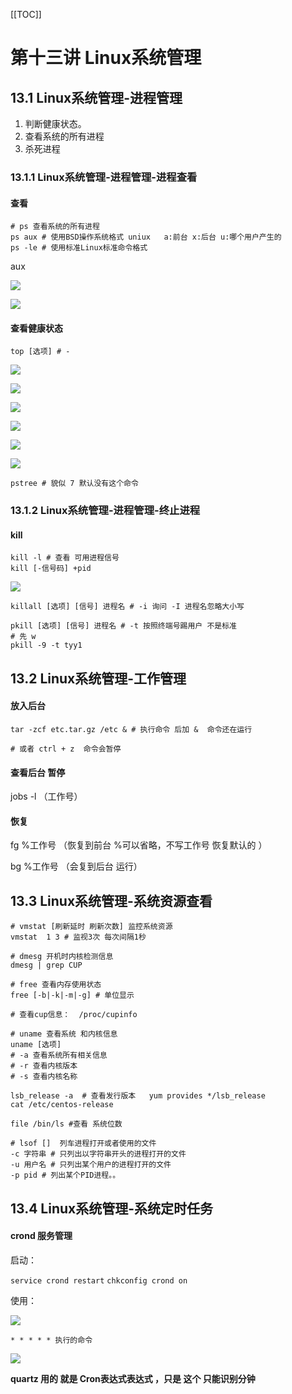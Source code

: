 [[TOC]]

# 第十三讲 Linux系统管理

## 13.1 Linux系统管理-进程管理

1. 判断健康状态。
2. 查看系统的所有进程
3. 杀死进程

### 13.1.1 Linux系统管理-进程管理-进程查看

#### 查看

```shell
# ps 查看系统的所有进程
ps aux # 使用BSD操作系统格式 uniux   a:前台 x:后台 u:哪个用户产生的
ps -le # 使用标准Linux标准命令格式
```

aux

![](img/13-1.png)

![](img/13-2.png)

#### 查看健康状态

```shell
top [选项] # -
```

![](img/13-3.png)

![](img/13-4.png)

![](img/13-5.png)

![](img/13-6.png)

![](img/13-7.png)

![](img/13-8.png)

```shell
pstree # 貌似 7 默认没有这个命令
```

### 13.1.2 Linux系统管理-进程管理-终止进程

#### kill

```shell
kill -l # 查看 可用进程信号
kill [-信号码] +pid
```

![](img/13-9.png)

```shell
killall [选项] [信号] 进程名 # -i 询问 -I 进程名忽略大小写

pkill [选项] [信号] 进程名 # -t 按照终端号踢用户 不是标准
# 先 w 
pkill -9 -t tyy1
```

## 13.2 Linux系统管理-工作管理

#### 放入后台

```shell
tar -zcf etc.tar.gz /etc & # 执行命令 后加 &  命令还在运行 

# 或者 ctrl + z  命令会暂停
```

#### 查看后台 暂停

jobs -l  （工作号）

#### 恢复

fg %工作号  （恢复到前台   %可以省略，不写工作号  恢复默认的 ）

bg %工作号 （会复到后台 运行）

## 13.3 Linux系统管理-系统资源查看

```shell
# vmstat [刷新延时 刷新次数] 监控系统资源
vmstat  1 3 # 监视3次 每次间隔1秒
```

```shell
# dmesg 开机时内核检测信息
dmesg | grep CUP
```

```shell
# free 查看内存使用状态
free [-b|-k|-m|-g] # 单位显示
```

```shell
# 查看cup信息：  /proc/cupinfo
```

```shell
# uname 查看系统 和内核信息
uname [选项]
# -a 查看系统所有相关信息
# -r 查看内核版本
# -s 查看内核名称

lsb_release -a  # 查看发行版本   yum provides */lsb_release
cat /etc/centos-release
```

```shell
file /bin/ls #查看 系统位数
```

```shell
# lsof []  列车进程打开或者使用的文件
-c 字符串 # 只列出以字符串开头的进程打开的文件
-u 用户名 # 只列出某个用户的进程打开的文件
-p pid # 列出某个PID进程。。
```

## 13.4 Linux系统管理-系统定时任务

#### crond 服务管理

启动：

``service crond restart``  ``chkconfig crond on``

使用：

![](img/13-10.png)

``* * * * * 执行的命令``

![](img/13-11.png)

**quartz 用的 就是 Cron表达式表达式  ，只是 这个 只能识别分钟**